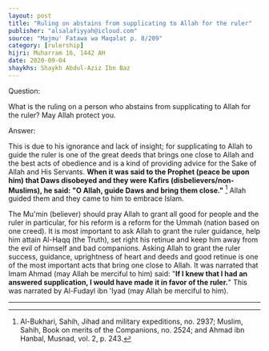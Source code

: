 ```yaml
---
layout: post
title: "Ruling on abstains from supplicating to Allah for the ruler"
publisher: "alsalafiyyah@icloud.com"
source: "Majmu' Fatawa wa Maqalat p. 8/209"
category: [rulership]
hijri: Muharram 16, 1442 AH
date: 2020-09-04
shaykhs: Shaykh Abdul-Aziz Ibn Baz
---
```


Question: 

What is the ruling on a person who abstains from supplicating to Allah for the ruler? May Allah protect you. 

Answer:

This is due to his ignorance and lack of insight; for supplicating to Allah to guide the ruler is one of the great deeds that brings one close to Allah and the best acts of obedience and is a kind of providing advice for the Sake of Allah and His Servants. **When it was said to the Prophet (peace be upon him) that Daws disobeyed and they were Kafirs (disbelievers/non-Muslims), he said: "O Allah, guide Daws and bring them close."** [^1] Allah guided them and they came to him to embrace Islam.

The Mu'min (believer) should pray Allah to grant all good for people and the ruler in particular, for his reform is a reform for the Ummah (nation based on one creed). It is most important to ask Allah to grant the ruler guidance, help him attain Al-Haqq (the Truth), set right his retinue and keep him away from the evil of himself and bad companions. Asking Allah to grant the ruler success, guidance, uprightness of heart and deeds and good retinue is one of the most important acts that bring one close to Allah. It was narrated that Imam Ahmad (may Allah be merciful to him) said: "**If I knew that I had an answered supplication, I would have made it in favor of the ruler.**" This was narrated by Al-Fudayl ibn 'Iyad (may Allah be merciful to him). 

---

[^1]: Al-Bukhari, Sahih, Jihad and military expeditions, no. 2937; Muslim, Sahih, Book on merits of the Companions, no. 2524; and Ahmad ibn Hanbal, Musnad, vol. 2, p. 243.
